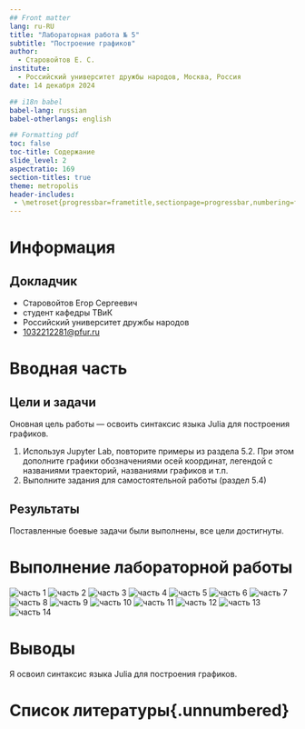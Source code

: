 ```yaml
---
## Front matter
lang: ru-RU
title: "Лабораторная работа № 5"
subtitle: "Построение графиков"
author:
  - Старовойтов Е. С.
institute:
  - Российский университет дружбы народов, Москва, Россия
date: 14 декабря 2024

## i18n babel
babel-lang: russian
babel-otherlangs: english

## Formatting pdf
toc: false
toc-title: Содержание
slide_level: 2
aspectratio: 169
section-titles: true
theme: metropolis
header-includes:
 - \metroset{progressbar=frametitle,sectionpage=progressbar,numbering=fraction}
---
```


# Информация

## Докладчик

  * Старовойтов Егор Сергеевич 
  * студент кафедры ТВиК
  * Российский университет дружбы народов
  * [1032212281@pfur.ru](mailto:1032212281@pfur.ru)


# Вводная часть

## Цели и задачи
Оновная цель работы — освоить синтаксис языка Julia для построения графиков.

1. Используя Jupyter Lab, повторите примеры из раздела 5.2. При этом дополните графики
обозначениями осей координат, легендой с названиями траекторий, названиями
графиков и т.п.
2. Выполните задания для самостоятельной работы (раздел 5.4)

## Результаты
Поставленные боевые задачи были выполнены, все цели достигнуты.


# Выполнение лабораторной работы
![часть 1](image/1.png)
![часть 2](image/2.png)
![часть 3](image/3.png)
![часть 4](image/4.png)
![часть 5](image/5.png)
![часть 6](image/6.png)
![часть 7](image/7.png)
![часть 8](image/8.png)
![часть 9](image/9.png)
![часть 10](image/10.png)
![часть 11](image/11.png)
![часть 12](image/12.png)
![часть 13](image/13.png)
![часть 14](image/14.png)

# Выводы
Я освоил синтаксис языка Julia для построения графиков.

# Список литературы{.unnumbered}

